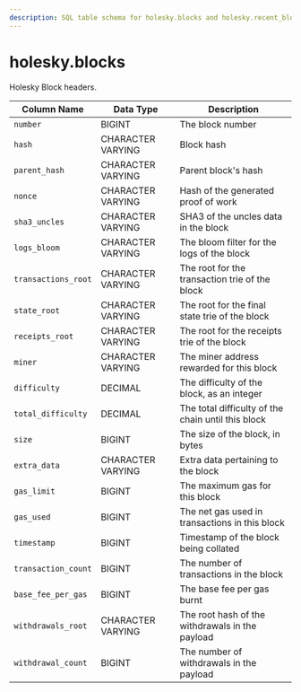 ```yaml
---
description: SQL table schema for holesky.blocks and holesky.recent_blocks
---
```


# holesky.blocks

Holesky Block headers.

| Column Name         | Data Type         | Description                                        |
| ------------------- | ----------------- | -------------------------------------------------- |
| `number`            | BIGINT            | The block number                                   |
| `hash`              | CHARACTER VARYING | Block hash                                         |
| `parent_hash`       | CHARACTER VARYING | Parent block's hash                                |
| `nonce`             | CHARACTER VARYING | Hash of the generated proof of work                |
| `sha3_uncles`       | CHARACTER VARYING | SHA3 of the uncles data in the block               |
| `logs_bloom`        | CHARACTER VARYING | The bloom filter for the logs of the block         |
| `transactions_root` | CHARACTER VARYING | The root for the transaction trie of the block     |
| `state_root`        | CHARACTER VARYING | The root for the final state trie of the block     |
| `receipts_root`     | CHARACTER VARYING | The root for the receipts trie of the block        |
| `miner`             | CHARACTER VARYING | The miner address rewarded for this block          |
| `difficulty`        | DECIMAL           | The difficulty of the block, as an integer         |
| `total_difficulty`  | DECIMAL           | The total difficulty of the chain until this block |
| `size`              | BIGINT            | The size of the block, in bytes                    |
| `extra_data`        | CHARACTER VARYING | Extra data pertaining to the block                 |
| `gas_limit`         | BIGINT            | The maximum gas for this block                     |
| `gas_used`          | BIGINT            | The net gas used in transactions in this block     |
| `timestamp`         | BIGINT            | Timestamp of the block being collated              |
| `transaction_count` | BIGINT            | The number of transactions in the block            |
| `base_fee_per_gas`  | BIGINT            | The base fee per gas burnt                         |
| `withdrawals_root`  | CHARACTER VARYING | The root hash of the withdrawals in the payload    |
| `withdrawal_count`  | BIGINT            | The number of withdrawals in the payload           |

